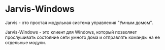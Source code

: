 # Jarvis-Windows
Jarvis - это простая модульная система управления "Умным домом".   

Jarvis-Windows - это клиент для Windows, который позволяет прослушивать состояние сети умного дома и отправлять команды на ее отдельные модули.
